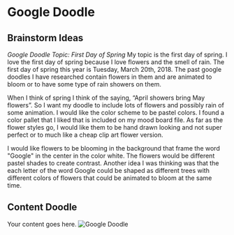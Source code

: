 # Google Doodle

## Brainstorm Ideas

*Google Doodle Topic: First Day of Spring*
My topic is the first day of spring. I love the first day of spring because I love flowers and the smell of rain. The first day of spring this year is Tuesday, March 20th, 2018. The past google doodles I have researched contain flowers in them and are animated to bloom or to have some type of rain showers on them.  
		
When I think of spring I think of the saying, “April showers bring May flowers”. So I want my doodle to include lots of flowers and possibly rain of some animation. I would like the color scheme to be pastel colors. I found a color pallet that I liked that is included on my mood board file. As far as the flower styles go, I would like them to be hand drawn looking and not super perfect or to much like a cheap clip art flower version.

I would like flowers to be blooming in the background that frame the word "Google" in the center in the color white. The flowers would be different pastel shades to create contrast. Another idea I was thinking was that the each letter of the word Google could be shaped as different trees with different colors of flowers that could be animated to bloom at the same time.


## Content Doodle

Your content goes here. 
![Google Doodle](https://www.google.com/logos/2012/d4g_poland12-hp.jpg)
